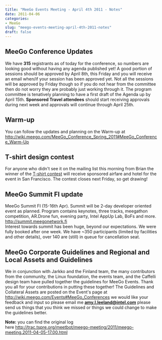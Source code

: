 ```yaml
---
title: "MeeGo Events Meeting - April 4th 2011 - Notes"
date: 2011-04-06
categories: 
- MeeGo
slug: "meego-events-meeting-april-4th-2011-notes"
draft: false
---
```


## MeeGo Conference Updates

We have **315** registrants as of today for the conference, so numbers
are looking good without having any agenda published yet! A good portion
of sessions should be approved by April 8th, this Friday and you will
receive an email when/if your session has been approved yet. Not all the
sessions will be approved by Friday though so if you do not hear from
the committee then do not worry they are probably just working through
it. The program committee is tenatively planning to have a first draft
of the Agenda up by April 15th. **Sponsored Travel attendees** should
start receiving approvals during next week and approvals will continue
through April 25th.

## Warm-up

You can follow the updates and planning on the Warm-up at
<http://wiki.meego.com/MeeGo_Conference_Spring_2011#MeeGo_Conference_Warm-Up>

## T-shirt design contest

For anyone who didn't see it on the mailing list this morning from Brian
the winner of the [T-shirt
contest](http://sf2011.meego.com/logistics/t-shirt-designs) will receive
sponsored airfare and hotel for the event in San Francisco. The contest
closes next Friday, so get drawing!

## MeeGo Summit FI update

MeeGo Summit FI (15-16th Apr). Summit will be 2-day developer oriented
event as planned. Program contains keynotes, three tracks, meegathon
competition, AR.Drone fun, evening party, Intel AppUp Lab, BoFs and
more. <http://summit.meegonetwork.fi>  
Interest towards summit has been huge, beyond our expectations. We were
fully booked after one week. We have \~350 participants (limited by
facilities and other details), over 140 are (still) in queue for
cancellation seat.

## MeeGo Corporate Guidelines and Regional and Local Assets and Guidelines

We in conjunction with Jarkko and the Finland team, the many
contributors from the community, the Linux foundation, the events team,
and the Caffelli design team have pulled together the guidelines for
MeeGo Events. Thank you all for your contributions in putting these
together! The Guidelines and Collateral Assets are posted on the Event's
page at <http://wiki.meego.com/Events#MeeGo_Conferences> we would like
your feedback and input so please email me **amy.l.leeland@intel.com**
please send us things that you think we missed or things we could change
to make the guidelines better.

**Note:** you can find the original log
here <http://trac.tspre.org/meetbot/meego-meeting/2011/meego-meeting.2011-04-05-17.00.html>

